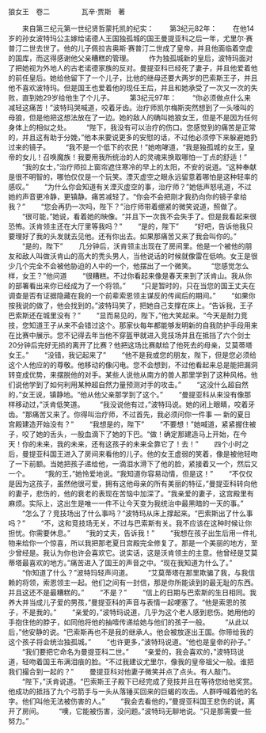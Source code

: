 狼女王　卷二
　　
　　瓦辛·贾斯　著

　　来自第三纪元第一世纪贤哲蒙托凯的纪实：
　　第3纪元82年：
　　在他14岁的孙女波特玛公主嫁给诺德人王国独孤城的国王曼提亚科之后一年，尤里尔·赛普汀二世去世了。他的儿子佩拉吉奥斯·赛普汀二世成了皇帝，并且他面临着空虚的国库，而这得感谢他父亲糟糕的管理。
　　作为独孤城新的皇后，波特玛面对了把她视为外地人的古老诺德家族的反对。曼提亚科已经死了妻子，并且他爱着他的前任皇后。她给他留下了一个儿子，比他的继母还要大两岁的巴索斯王子，并且他不喜欢波特玛。但是国王也爱着他的现任王后，并且和她承受了一次又一次的失败，直到她29岁给他生了个儿子。
　　第3纪元97年：
　　“你必须做点什么来减轻这痛苦！”波特玛哭喊道，咬着牙齿。治疗师凯尔梅斯突然想到了一头嚎叫的母狼，但是他把这想法放在了一边。她的敌人的确叫她狼女王，但是不是因为任何身体上的相似之处。
　　“陛下，我没有可以治疗的伤口。您感觉到的痛苦是正常的，并且这有助于分娩，”他本来要说更多的安慰的话，不过他必须停下来躲避她扔过来的镜子。
　　“我不是一个低下的农民！”她咆哮道，“我是独孤城的女王，皇帝的女儿！召唤魔族！我要用我所统治的人的灵魂来换取哪怕一丁点的舒适！”
　　“我的女士，”治疗师拉上窗帘遮住寒冷的早上的太阳，不安的说道。“这种奉献是很不明智的，哪怕仅仅是一个玩笑。湮灭虚空之眼永远留意着哪怕是这种轻率的感叹。”
　　“为什么你会知道有关湮灭虚空的事，治疗师？”她低声怒吼道，不过她的声音更冷静，更镇静。痛苦减轻了。“你会不会把刚才我扔向你的镜子拿给我？”
　　“您会再扔一次吗，陛下？”治疗师带着绷紧的微笑说道，照做了。
　　“很可能，”她说，看着她的映像。“并且下一次我不会失手了。但是我看起来很恐怖。沃肯领主还在大厅里等我吗？”
　　“是的，陛下”
　　“好吧，告诉他我只要理好了我的头发就去见他。还有你出去。如果那痛苦又来了我会叫你的。”
　　“是的，陛下”
　　几分钟后，沃肯领主出现在了房间里。他是一个被他的朋友和敌人叫做沃肯山的高大的秃头男人，当他说话的时候就像雷在低响。女王是很少几个完全不会被他胁迫的人中的一个，他摆出了一个微笑。
　　“您感觉怎么样，女王？”他问道
　　“很糟糕。不过你看起来像是春天来到了沃肯山。我从你的部署看出来你已经成为了一个将领。”
　　“只是暂时的，只在当您的国王丈夫在调查是否有证据隐藏在我的一个前辈索恩领主谋反的传闻后的期间。”
　　“如果你按我说的做了，他会找到的。”波特玛笑了，把她自己支撑在床上。“告诉我，王子巴索斯还在城里没有？”
　　“显而易见的，陛下，”他大笑起来。“今天是耐力竞技，您知道王子从来不会错过这个。那家伙每年都能够发明新的自我防护手段用来在比赛中展示。您不记得去年当他不穿盔甲就进入竞技场并且在抵挡了六个剑士20分钟后完好无损的离开了比赛？他把这场比赛献给了他死去的母亲，艾莫蒂塔女王。”
　　“没错，我记起来了”
　　“他不是我或您的朋友，陛下，但是您必须给这个人他应的的尊敬。他移动的像闪电。您不会想到，不过他看起来总是能把漏洞转变成优势，来摆脱他的对手。某些人说他从南方的兽人那里学到了这种风格。他们说他学到了如何利用某种超自然力量预测对手的攻击。”
　　“这没什么超自然的，”女王说，镇静地。“他从他父亲那学到了这个。”
　　“曼提亚科从来没有像那样移动过，”沃肯低笑道。
　　“我没说他有过，”波特玛说。她的闭上眼睛，咬着牙齿。“那痛苦又来了。你得叫治疗师，不过首先，我必须问你一件事 — 新的夏日宫殿建造开始没有？”
　　“我想是的，陛下”
　　“不要想！”她喊道，紧紧握住被子，咬了她的舌头，一股血滴下了她的下巴。“做！确定那建造马上开始，在今天！你的未来，我的未来，还有这孩子的未来全靠它了！去！”
　　四个小时之后，曼提亚科国王进入了房间来看他的儿子。他的女王虚弱的笑着，像是被他轻吻了一下前额。当她把孩子递给他，一滴泪水滑下了他的脸，紧接着又一个，然后又一个。
　　“我的王，”她怜爱地说。“我知道你容易动情，但是这！”
　　“不仅仅是因为这孩子，虽然他很可爱，拥有这他母亲的所有美丽的特征，”曼提亚科转向他的妻子，悲伤的，他的衰老的表现在苦恼中加深了。“我亲爱的妻子，这宫殿里有麻烦。实际上，这出生是唯一一件不让今天变为我统治中最黑暗的一天的事。”
　　“怎么了？竞技场出了什么事吗？”波特玛从床上撑起来。“巴索斯出了什么事吗？”
　　“不，这和竞技场无关，不过与巴索斯有关。我不应该在这种时候让你担忧。你需要休息。”
　　“我的丈夫，告诉我！”
　　“我想在孩子出生后用一件礼物来给你一个惊喜，所以我把那老夏日宫殿完全修复了。那是一个美丽的地方，至少曾经是。我认为你也许会喜欢它。说实话，这是沃肯领主的主意。他曾经是艾莫蒂塔最喜欢的地方。”痛苦进入了国王的声音之中。“现在我知道为什么了。”
　　“你知道了什么？”波特玛轻声问道。
　　“艾莫蒂塔在那里欺骗了我，与我信赖的将领，索恩领主一起。他们之间有一封信，那是你所能读到的最无耻的东西。并且这还不是最糟糕的。”
　　“不是？”
　　“信上的日期与巴索斯的生日相同。我养大并当成儿子爱的男孩，”曼提亚科的声音与表情一起哽塞了。“他是索恩的孩子，不是我的。”
　　“亲爱的，”波特玛说道，几乎为这个老人感到悲伤。她用他的手抱住他的脖子，如同他将他的抽噎传递给她与他们的孩子一般。
　　“从此以后，”他安静的说。“巴索斯再也不是我的继承人。他会被放逐出王国。你带给我的这个孩子将会统治独孤城。”
　　“也许更多，”波特玛说道。“他也是皇帝的孙子。”
　　“我们要把它命名为曼提亚科二世。”
　　“亲爱的，我会喜欢的，”波特玛说道，轻吻着国王布满泪痕的脸。“不过我建议尤里尔，像我的皇帝祖父一般。谁把我们撮合到一起的？”
　　曼提亚科对他妻子微笑并点了点头。有人敲门。
　　“陛下，”沃肯说道。“巴索斯王子殿下已经完成了竞技并且在等待您给他奖赏。他成功的抵挡了九个弓箭手与一头从落锤买回来的巨蝎的攻击。人群呼喊着他的名字。他们叫他无法被伤害的人。”
　　“我会去看他的，”曼提亚科国王悲伤的说，离开了房间。
　　“噢，它能被伤害，没问题。”波特玛无聊地说。“只是那需要一些努力。”